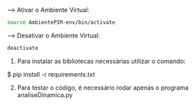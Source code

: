 --> Ativar o Ambiente Virtual:

```bash
source AmbientePIM-env/bin/activate
``` 

--> Desativar o Ambiente Virtual:

```bash
deactivate
``` 

1.  Para instalar as bibliotecas necessárias utilizar o comando:

$ pip install -r requirements.txt

2.  Para testar o código, é necessário rodar apenas o programa analiseDinamica.py
